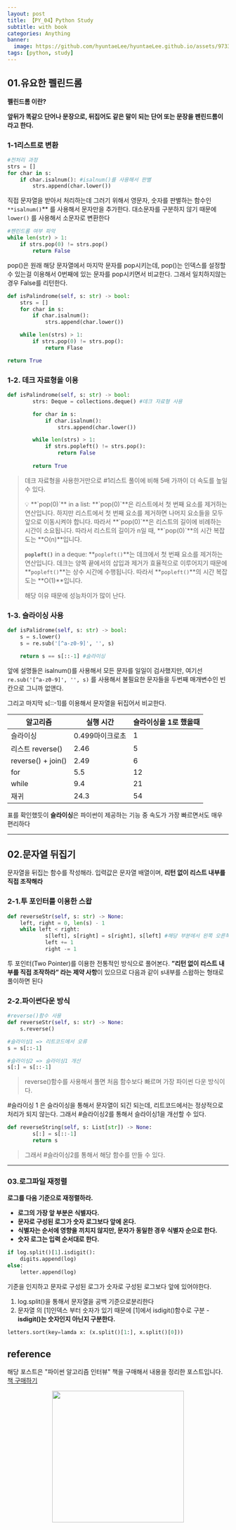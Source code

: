 ```yaml
---
layout: post
title: 【PY_04】Python Study
subtitle: with book
categories: Anything
banner:
  image: https://github.com/hyuntaeLee/hyuntaeLee.github.io/assets/97331148/8a91cce1-f6ff-4080-a59b-625b14f1737f
tags: [python, study]
---
```


## 01.유요한 펠린드롬

**펠린드롬 이란?**

**앞뒤가 똑같으 단어나 문장으로, 뒤집어도 같은 말이 되는 단어 또는 문장을 펜린드롬이라고 한다.** 

### 1-1리스트로 변환

```python
#전처리 과정 
strs = []
for char in s:
	if char.isalnum(): #isalnum()를 사용해서 판별
		strs.append(char.lower())
```

직접 문자열을 받아서 처리하는데 그러기 위해서 영문자, 숫자를 판별하는 함수인 `**isalnum()`** 를 사용해서 문자만을 추가한다. 대소문자를 구분하지 않기 때문에 `lower()` 를 사용해서 소문자로 변환한다

```python
#펜린드롬 여부 파악
while len(str) > 1:
	if strs.pop(0) != strs.pop()
		return False
```

pop()은 원래 해당 문자열에서 마지막 문자를 pop시키는데, pop()는 인덱스를 설정할수 있는걸 이용해서 0번째에 있는 문자를 pop시키면서 비교한다. 그래서 일치하지않는 경우 False를 리턴한다.

```python
def isPalindrome(self, s: str) -> bool:
	strs = []
	for char in s:
		if char.isalnum():
			strs.append(char.lower())

	while len(strs) > 1:
		if strs.pop(0) != strs.pop():
			return Flase

return True
```

### 1-2. 데크 자료형을 이용

```python
def isPalindrome(self, s: str) -> bool:
        strs: Deque = collections.deque() #데크 자료형 사용

        for char in s:
            if char.isalnum():
                strs.append(char.lower())

        while len(strs) > 1:
            if strs.popleft() != strs.pop():
                return False
        
        return True
```

> 데크 자료형을 사용한거만으로 #1리스트 풀이에 비해 5배 가까이 더 속도를 높일 수 있다.
> 
> 
> <aside>
> 💡 **`pop(0)`** in a list: **`pop(0)`**은 리스트에서 첫 번째 요소를 제거하는 연산입니다. 하지만 리스트에서 첫 번째 요소를 제거하면 나머지 요소들을 모두 앞으로 이동시켜야 합니다. 따라서 **`pop(0)`**은 리스트의 길이에 비례하는 시간이 소요됩니다. 따라서 리스트의 길이가 n일 때, **`pop(0)`**의 시간 복잡도는 **O(n)**입니다.
> 
> **`popleft()`** in a deque: **`popleft()`**는 데크에서 첫 번째 요소를 제거하는 연산입니다. 데크는 양쪽 끝에서의 삽입과 제거가 효율적으로 이루어지기 때문에 **`popleft()`**는 상수 시간에 수행됩니다. 따라서 **`popleft()`**의 시간 복잡도는 **O(1)**입니다.
> 
> </aside>
> 
> 해당 이유 때문에 성능차이가 많이 난다.
> 

### 1-3. 슬라이싱 사용

```python
def isPalidrome(self, s: str) -> bool:
	s = s.lower()
	s = re.sub('[^a-z0-9]', '', s)

	return s == s[::-1] #슬라이싱
```

앞에 설명들은 isalnum()를 사용해서 모든 문자를 일일이 검사했지만, 
여기선 `re.sub('[^a-z0-9]', '', s)` 를 사용해서 불필요한 문자들을 두번째 매개변수인 빈칸으로 그니까 없앤다.

그리고 마지막 s[::-1]를 이용해서 문자열을 뒤집어서 비교한다.
> 

| 알고리즘 | 실행 시간 | 슬라이싱을 1로 했을때 |
| --- | --- | --- |
| 슬라이싱 | 0.499마이크로초 | 1 |
| 리스트 reverse() | 2.46 | 5 |
| reverse() + join() | 2.49 | 6 |
| for | 5.5 | 12 |
| while | 9.4 | 21 |
| 재귀 | 24.3 | 54 |

표를 확인했듯이 **슬라이싱**은 파이썬이 제공하는 기능 중 속도가 가장 빠르면서도 매우 편리하다

---

## 02.문자열 뒤집기

문자열을 뒤집는 함수를 작성해라. 입력값은 문자열 배열이며, **리턴 없이 리스트 내부를 직접 조작해라**

### 2-1.투 포인터를 이용한 스왑

```python
def reverseStr(self, s: str) -> None:
	left, right = 0, len(s) - 1
	while left < right:
			s[left], s[right] = s[right], s[left] #해당 부분에서 왼쪽 오른쪽 교체됨
			left += 1
			right -= 1
```

 투 포인터(Two Pointer)를 이용한 전통적인 방식으로 풀어본다. 
**”리턴 없이 리스트 내부를 직접 조작하라” 라는 제약 사항**이 있으므로 다음과 같이 s내부를 스왑하는 형태로 풀이하면 된다


### 2-2.파이썬다운 방식

```python
#reverse()함수 사용
def reverseStr(self, s: str) -> None:
	s.reverse()

#슬라이싱1 => 리트코드에서 오류
s = s[::-1]

#슬라이싱2 => 슬라이싱1 개선
s[:] = s[::-1]
```

> reverse()함수를 사용해서 풀면 처음 함수보다 빠르며 가장 파이썬 다운 방식이다.

#슬라이싱 1
은 슬라이싱을 통해서 문자열이 되긴 되는데, 리트코드에서는 정상적으로 처리가 되지 않는다.
그래서 #슬라이싱2를 통해서 슬라이싱1을 개선할 수 있다.
> 

```python
def reverseString(self, s: List[str]) -> None:
        s[:] = s[::-1]
        return s
```

> 그래서 #슬라이싱2를 통해서 해당 함수를 만들 수 있다.
> 

---

### 03.로그파일 재정렬

**로그를 다음 기준으로 재정렬하라.**

- **로그의 가장 앞 부분은 식별자다.**
- **문자로 구성된 로그가 숫자 로그보다 앞에 온다.**
- **식별자는 순서에 영향을 끼치지 않지만, 문자가 동일한 경우 식별자 순으로 한다.**
- **숫자 로그는 입력 순서대로 한다.**

```python
if log.split()[1].isdigit():
	digits.append(log)
else:
	letter.append(log)
```

기준을 인지하고 문자로 구성된 로그가 숫자로 구성된 로그보다 앞에 있어야한다.

1. log.split()을 통해서 문자열을 공백 기준으로분리한다
2. 문자열 의 [1]인덱스 부터 숫자가 있기 때문에 [1]에서 isdigit()함수로 구분
  -**isdigit()는 숫자인지 아닌지 구분한다.**
> 

```python
letters.sort(key=lamda x: (x.split()[1:], x.split()[0]))
```



## reference

해당 포스트은 "파이썬 알고리즘 인터뷰" 책을 구매해서 내용을 정리한 포스트입니다.  
[책 구매하기](https://www.yes24.com/Product/Goods/91084402)
<p align="center">
<img src="https://github.com/hyuntaeLee/hyuntaeLee.github.io/assets/97331148/bf17718d-042e-40d1-acb4-72b0e7ba1773" width = 300>
</p>